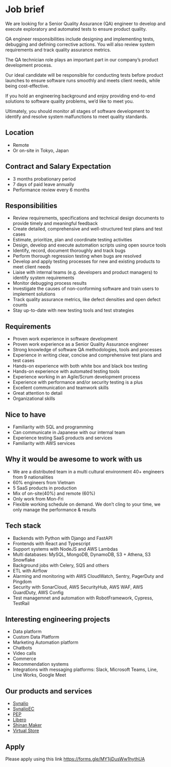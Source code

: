 # Job brief

We are looking for a Senior Quality Assurance (QA) engineer to develop and execute exploratory and automated tests to ensure product quality.

QA engineer responsibilities include designing and implementing tests, debugging and defining corrective actions.
You will also review system requirements and track quality assurance metrics.

The QA technician role plays an important part in our company’s product development process.

Our ideal candidate will be responsible for conducting tests before product launches to ensure software runs smoothly and meets client needs, while being cost-effective.

If you hold an engineering background and enjoy providing end-to-end solutions to software quality problems, we’d like to meet you.

Ultimately, you should monitor all stages of software development to identify and resolve system malfunctions to meet quality standards.

## Location

- Remote
- Or on-site in Tokyo, Japan

## Contract and Salary Expectation

- 3 months probationary period
- 7 days of paid leave annually 
- Performance review every 6 months

## Responsibilities

- Review requirements, specifications and technical design documents to provide timely and meaningful feedback
- Create detailed, comprehensive and well-structured test plans and test cases
- Estimate, prioritize, plan and coordinate testing activities
- Design, develop and execute automation scripts using open source tools
- Identify, record, document thoroughly and track bugs
- Perform thorough regression testing when bugs are resolved
- Develop and apply testing processes for new and existing products to meet client needs
- Liaise with internal teams (e.g. developers and product managers) to identify system requirements
- Monitor debugging process results
- Investigate the causes of non-conforming software and train users to implement solutions
- Track quality assurance metrics, like defect densities and open defect counts
- Stay up-to-date with new testing tools and test strategies

## Requirements

- Proven work experience in software development
- Proven work experience as a Senior Quality Assurance engineer
- Strong knowledge of software QA methodologies, tools and processes
- Experience in writing clear, concise and comprehensive test plans and test cases
- Hands-on experience with both white box and black box testing
- Hands-on experience with automated testing tools
- Experience working in an Agile/Scrum development process
- Experience with performance and/or security testing is a plus
- Excellent communication and teamwork skills
- Great attention to detail
- Organizational skills

## Nice to have

- Familiarity with SQL and programming
- Can communicate in Japanese with our internal team
- Experience testing SaaS products and services
- Familiarity with AWS services

## Why it would be awesome to work with us

- We are a distributed team in a multi cultural environment 40+ engineers from 9 nationalities
- 60% engineers from Vietnam
- 5 SaaS products in production
- Mix of on-site(40%) and remote (60%)
- Only work from Mon-Fri
- Flexible working schedule on demand. We don’t cling to your time, we only manage the performance & results 

## Tech stack

- Backends with Python with Django and FastAPI
- Frontends with React and Typescript
- Support systems with NodeJS and AWS Lambdas
- Multi databases: MySQL, MongoDB, DynamoDB, S3 + Athena, S3 Snowflake
- Background jobs with Celery, SQS and others
- ETL with Airflow
- Alarming and monitoring with AWS CloudWatch, Sentry, PagerDuty and Pingdom
- Security with SonarCloud, AWS SecurityHub, AWS WAF, AWS GuardDuty, AWS Config
- Test managemnet and automation with RobotFramework, Cypress, TestRail

## Interesting engineering projects

- Data platform
- Custom Data Platform
- Marketing Automation platform
- Chatbots
- Video calls
- Commerce
- Recommendation systems
- Integrations with messaging platforms: Slack, Microsoft Teams, Line, Line Works, Google Meet

## Our products and services

- [Synalio](https://synal.io/)
- [SynalioEC](https://synal.io/lp/ec/)
- [PEP](https://pep.work/)
- [Libero](https://libero-app.com/)
- [Shinan Maker](https://shindan-maker.com/)
- [Virtual Store](https://virtualstore.jp/)

## Apply

Please apply using this link
https://forms.gle/MY1ijDusWw1hythUA
